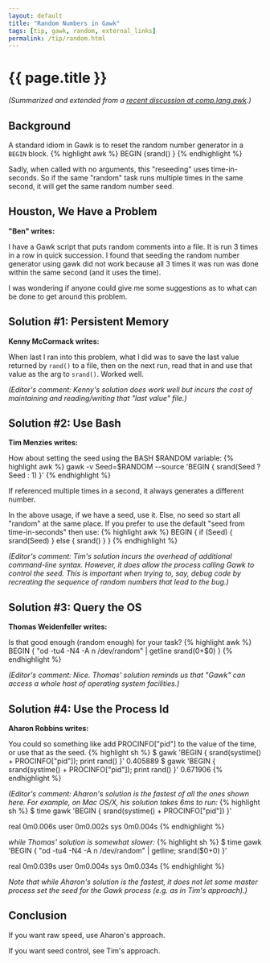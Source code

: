 ```yaml
---
layout: default
title: "Random Numbers in Gawk"
tags: [tip, gawk, random, external_links]
permalink: /tip/random.html
---
```


# {{ page.title }}

*(Summarized and extended from a [recent discussion at comp.lang.awk][1].)*

## Background

A standard idiom in Gawk is to reset the random number generator in a
`BEGIN` block.
{% highlight awk %}
BEGIN {srand() }
{% endhighlight %}

Sadly,  when called with no arguments, this "reseeding" uses
time-in-seconds. So if the same "random" task runs multiple times in
the same second, it will get the same random number seed.

## Houston, We Have a  Problem

**"Ben" writes:**

I have a Gawk script that puts random comments into a file. It is run
3 times in a row in quick succession. I found that seeding the random
number generator using gawk did not work because all 3 times it was run
was done within the same second (and it uses the time).

I was wondering if anyone could give me some suggestions as to what can
be done to get around this problem.

## Solution \#1: Persistent Memory
		
**Kenny McCormack  writes:**

When last I ran into this problem, what I did was to save the last value
returned by `rand()` to a file, then on the next run, read that in and
use that value as the arg to `srand()`. Worked well.

*(Editor's comment: Kenny's solution does work well but incurs the cost
of maintaining and reading/writing that "last value" file.)*

## Solution \#2: Use Bash

**Tim Menzies writes:**

How about setting the seed using the BASH $RANDOM variable:
{% highlight awk %}
gawk -v Seed=$RANDOM --source 'BEGIN { srand(Seed ? Seed : 1) }' 
{% endhighlight %}

If referenced multiple times in a second, it always generates a different
number.

In the above usage, if we have a seed, use it. Else, no seed so start all
"random"  at the same place. If you prefer to use the default "seed from
time-in-seconds" then use:
{% highlight awk %}
BEGIN { if (Seed) { srand(Seed) } else { srand() } }
{% endhighlight %}

*(Editor's comment: Tim's solution incurs the overhead of additional
command-line syntax. However, it does allow the process calling Gawk to
control the seed. This is important when trying to, say, debug code by
recreating the sequence of random numbers that lead to the bug.)*

## Solution \#3: Query the OS

**Thomas Weidenfeller writes:**

Is that good enough (random enough) for your task?
{% highlight awk %}
BEGIN {
        "od -tu4 -N4 -A n /dev/random" | getline
        srand(0+$0)
}
{% endhighlight %}

*(Editor's comment: Nice. Thomas' solution reminds us that "Gawk" can access a whole host of operating system facilities.)*

## Solution \#4: Use the Process Id

**Aharon Robbins writes:**

You could so something like add PROCINFO\["pid"\] to the value of the time,
or use that as the seed.
{% highlight sh %}
$ gawk 'BEGIN { srand(systime() + PROCINFO["pid"]); print rand() }'
0.405889
$ gawk 'BEGIN { srand(systime() + PROCINFO["pid"]); print rand() }'
0.671906
{% endhighlight %}

*(Editor's comment: Aharon's solution is the fastest of all the ones
shown here. For example, on Mac OS/X, his solution takes 6ms to run:*
{% highlight sh %}
$ time gawk 'BEGIN { srand(systime() + PROCINFO["pid"]) }'

real    0m0.006s
user    0m0.002s
sys     0m0.004s
{% endhighlight %}

*while Thomas' solution is somewhat  slower:*
{% highlight sh %}
$ time gawk 'BEGIN { "od -tu4 -N4 -A n /dev/random" | getline; srand($0+0) }'

real    0m0.039s
user    0m0.004s
sys     0m0.034s
{% endhighlight %}

*Note that while Aharon's solution is the fastest, it does not let
some master process set the seed for the Gawk process (e.g. as in Tim's
approach).)*

## Conclusion

If you want raw speed, use Aharon's approach. 

If you want seed control, see Tim's approach.

[1]: http://groups.google.com/group/comp.lang.awk/browse_thread/thread/a5af2e65bd179961#
